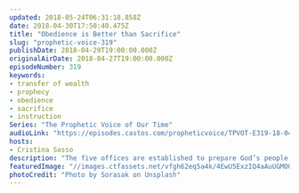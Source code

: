 ```yaml
---
updated: 2018-05-24T06:31:18.858Z
date: 2018-04-30T17:50:40.475Z
title: "Obedience is Better than Sacrifice"
slug: "prophetic-voice-319"
publishDate: 2018-04-29T19:00:00.000Z
originalAirDate: 2018-04-27T19:00:00.000Z
episodeNumber: 319
keywords:
- transfer of wealth
- prophecy
- obedience
- sacrifice
- instruction
Series: "The Prophetic Voice of Our Time"
audioLink: "https://episodes.castos.com/propheticvoice/TPVOT-E319-18-04-28-29-Obedience-is-Better-than-Sacrifice.mp3"
hosts:
- Cristina Sosso
description: "The five offices are established to prepare God’s people for the works of service. This is in accordance to Ephesians 4:11. We have to mature the Body of Christ… to prepare them for the works of service under the dominion and the kingdom and the leadership of our Lord Jesus Christ."
featuredImage: "//images.ctfassets.net/vfgh62eq5a4k/4EwU5ExzIQ4aAuUGMOGgSy/d6218429850926a07dcaf07ced28d89f/sorasak-217807-unsplash.jpg"
photoCredit: "Photo by Sorasak on Unsplash"
---
```

